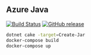 ## Azure Java

[![Build Status](https://dev.azure.com/wk-j/azure-java/_apis/build/status/wk-j.azure-java?branchName=master)](https://dev.azure.com/wk-j/azure-java/_build/latest?definitionId=47&branchName=master)
[![GitHub release](https://img.shields.io/github/release/wk-j/azure-java.svg)](https://github.com/wk-j/azure-java/releases)

```bash
dotnet cake -target=Create-Jar
docker-compose build
docker-compose up
```
